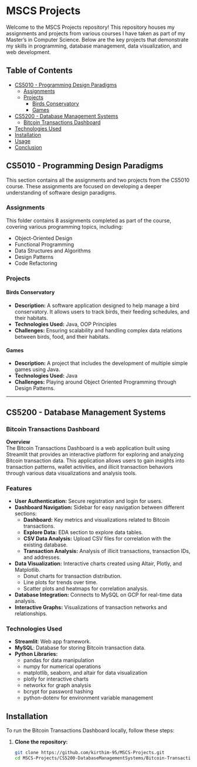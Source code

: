 # MSCS Projects

Welcome to the MSCS Projects repository! This repository houses my assignments and projects from various courses I have taken as part of my Master’s in Computer Science. Below are the key projects that demonstrate my skills in programming, database management, data visualization, and web development.

## Table of Contents
- [CS5010 - Programming Design Paradigms](#cs5010---programming-design-paradigms)
  - [Assignments](#assignments)
  - [Projects](#projects)
    - [Birds Conservatory](#birds-conservatory)
    - [Games](#games)
- [CS5200 - Database Management Systems](#cs5200---database-management-systems)
  - [Bitcoin Transactions Dashboard](#bitcoin-transactions-dashboard)
- [Technologies Used](#technologies-used)
- [Installation](#installation)
- [Usage](#usage)
- [Conclusion](#conclusion)

## CS5010 - Programming Design Paradigms

This section contains all the assignments and two projects from the CS5010 course. These assignments are focused on developing a deeper understanding of software design paradigms.

### Assignments
This folder contains 8 assignments completed as part of the course, covering various programming topics, including:

- Object-Oriented Design
- Functional Programming
- Data Structures and Algorithms
- Design Patterns
- Code Refactoring

### Projects

#### Birds Conservatory
- **Description:** A software application designed to help manage a bird conservatory. It allows users to track birds, their feeding schedules, and their habitats.
- **Technologies Used:** Java, OOP Principles
- **Challenges:** Ensuring scalability and handling complex data relations between birds, food, and their habitats.

#### Games
- **Description:** A project that includes the development of multiple simple games using Java.
- **Technologies Used:** Java
- **Challenges:** Playing around Object Oriented Programming through Design Patterns.

---

## CS5200 - Database Management Systems

### Bitcoin Transactions Dashboard

**Overview**  
The Bitcoin Transactions Dashboard is a web application built using Streamlit that provides an interactive platform for exploring and analyzing Bitcoin transaction data. This application allows users to gain insights into transaction patterns, wallet activities, and illicit transaction behaviors through various data visualizations and analysis tools.

### Features
- **User Authentication:** Secure registration and login for users.
- **Dashboard Navigation:** Sidebar for easy navigation between different sections:
  - **Dashboard:** Key metrics and visualizations related to Bitcoin transactions.
  - **Explore Data:** EDA section to explore data tables.
  - **CSV Data Analysis:** Upload CSV files for correlation with the existing database.
  - **Transaction Analysis:** Analysis of illicit transactions, transaction IDs, and addresses.
- **Data Visualization:** Interactive charts created using Altair, Plotly, and Matplotlib.
  - Donut charts for transaction distribution.
  - Line plots for trends over time.
  - Scatter plots and heatmaps for correlation analysis.
- **Database Integration:** Connects to MySQL on GCP for real-time data analysis.
- **Interactive Graphs:** Visualizations of transaction networks and relationships.

### Technologies Used
- **Streamlit**: Web app framework.
- **MySQL**: Database for storing Bitcoin transaction data.
- **Python Libraries:**
  - pandas for data manipulation
  - numpy for numerical operations
  - matplotlib, seaborn, and altair for data visualization
  - plotly for interactive charts
  - networkx for graph analysis
  - bcrypt for password hashing
  - python-dotenv for environment variable management

## Installation

To run the Bitcoin Transactions Dashboard locally, follow these steps:

1. **Clone the repository:**
   ```bash
   git clone https://github.com/kirthim-95/MSCS-Projects.git
   cd MSCS-Projects/CS5200-DatabaseManagementSystems/Bitcoin-Transactions-Dashboard
